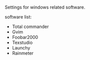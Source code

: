 Settings for windows related software.

software list:

* Total commander
* Gvim
* Foobar2000
* Texstudio
* Launchy
* Rainmeter